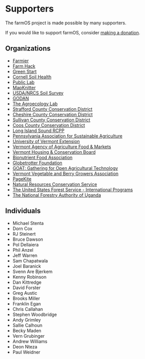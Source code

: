 # Supporters

The farmOS project is made possible by many supporters.

If you would like to support farmOS, consider [making a donation].

## Organizations

* [Farmier](https://farmier.com)
* [Farm Hack](http://farmhack.org)
* [Green Start](http://www.greenstartnh.org)
* [Cornell Soil Health](http://soilhealth.cals.cornell.edu)
* [Public Lab](https://publiclab.org)
* [MapKnitter](https://mapknitter.org)
* [USDA/NRCS Soil Survey](http://sdmdataaccess.nrcs.usda.gov)
* [GODAN](http://www.godan.info)
* [The Agroecology Lab](http://open-seeds.org)
* [Strafford County Conservation District](http://straffordccd.org)
* [Cheshire County Conservation District](http://www.cheshireconservation.org)
* [Sullivan County Conservation District](http://www.sullivancountynh.gov/index.php?n=conservation_district)
* [Coos County Conservation District](http://www.cooscountyconservation.org)
* [Long Island Sound RCPP](http://www.lisw-rcpp.com)
* [Pennsylvania Association for Sustainable Agriculture](https://www.pasafarming.org)
* [University of Vermont Extension](https://www.uvm.edu/extension)
* [Vermont Agency of Agriculture Food & Markets](http://agriculture.vermont.gov)
* [Vermont Housing & Conservation Board](http://www.vhcb.org)
* [Bionutrient Food Association](http://bionutrient.org)
* [Globetrotter Foundation](http://globetrotterfoundation.org)
* [GOAT: Gathering for Open Agricultural Technology](http://goatech.org)
* [Vermont Vegetable and Berry Growers Association](http://www.uvm.edu/vtvegandberry)
* [PageKite](https://pagekite.net/)
* [Natural Resources Conservation Service](https://www.nrcs.usda.gov)
* [The United States Forest Service - International Programs](https://www.fs.fed.us/about-agency/international-programs)
* [The National Forestry Authority of Uganda](https://www.nfa.org.ug/)

## Individuals

* Michael Stenta
* Dorn Cox
* RJ Steinert
* Bruce Dawson
* Pol Dellaiera
* Phil Anzel
* Jeff Warren
* Sam Chapatwala
* Joel Baranick
* Svenn Are Bjerkem
* Kenny Robinson
* Dan Kittredge
* David Forster
* Greg Austic
* Brooks Miller
* Franklin Egan
* Chris Callahan
* Stephen Woodbridge
* Andy Grimley
* Sallie Calhoun
* Becky Maden
* Vern Grubinger
* Andrew Williams
* Deon Nteza
* Paul Weidner

[making a donation]: /donate

